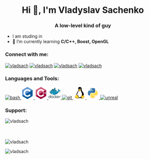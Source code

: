 <h1 align="center">Hi 👋, I'm Vladyslav Sachenko</h1>
<h3 align="center">A low-level kind of guy</h3>

- I am studing in
- 🌱 I’m currently learning **C/C++, Boost, OpenGL**

<h3 align="left">Connect with me:</h3>
<p align="left">
<a href="https://linkedin.com/in/vladsach" target="blank"><img align="center" src="https://cdn.jsdelivr.net/npm/simple-icons@v5/icons/linkedin.svg" alt="vladsach" height="30" width="40" /></a>
<a href="https://codeforces.com/profile/vladsach" target="blank"><img align="center" src="https://cdn.jsdelivr.net/npm/simple-icons@3.0.1/icons/codeforces.svg" alt="vladsach" height="30" width="40" /></a>
<a href="https://www.leetcode.com/vladsach" target="blank"><img align="center" src="https://raw.githubusercontent.com/rahuldkjain/github-profile-readme-generator/master/src/images/icons/Social/leet-code.svg" alt="vladsach" height="30" width="40" /></a>
<a href="https://www.hackerrank.com/vladsach" target="blank"><img align="center" src="https://raw.githubusercontent.com/rahuldkjain/github-profile-readme-generator/master/src/images/icons/Social/hackerrank.svg" alt="vladsach" height="30" width="40" /></a>
</p>

<h3 align="left">Languages and Tools:</h3>
<p align="left"> <a href="https://www.gnu.org/software/bash/" target="_blank"> <img src="https://www.vectorlogo.zone/logos/gnu_bash/gnu_bash-icon.svg" alt="bash" width="40" height="40"/> </a> <a href="https://www.cprogramming.com/" target="_blank"> <img src="https://raw.githubusercontent.com/devicons/devicon/master/icons/c/c-original.svg" alt="c" width="40" height="40"/> </a> <a href="https://www.w3schools.com/cpp/" target="_blank"> <img src="https://raw.githubusercontent.com/devicons/devicon/master/icons/cplusplus/cplusplus-original.svg" alt="cplusplus" width="40" height="40"/> </a> <a href="https://www.docker.com/" target="_blank"> <img src="https://raw.githubusercontent.com/devicons/devicon/master/icons/docker/docker-original-wordmark.svg" alt="docker" width="40" height="40"/> </a> <a href="https://git-scm.com/" target="_blank"> <img src="https://www.vectorlogo.zone/logos/git-scm/git-scm-icon.svg" alt="git" width="40" height="40"/> </a> <a href="https://www.linux.org/" target="_blank"> <img src="https://raw.githubusercontent.com/devicons/devicon/master/icons/linux/linux-original.svg" alt="linux" width="40" height="40"/> </a> <a href="https://www.python.org" target="_blank"> <img src="https://raw.githubusercontent.com/devicons/devicon/master/icons/python/python-original.svg" alt="python" width="40" height="40"/> </a> <a href="https://unrealengine.com/" target="_blank"> <img src="https://raw.githubusercontent.com/kenangundogan/fontisto/036b7eca71aab1bef8e6a0518f7329f13ed62f6b/icons/svg/brand/unreal-engine.svg" alt="unreal" width="40" height="40"/> </a></p>

<h3 align="left">Support:</h3>
<p><a href="https://www.buymeacoffee.com/vladsach"> <img align="left" src="https://cdn.buymeacoffee.com/buttons/v2/default-yellow.png" height="50" width="210" alt="vladsach" /></a></p>

<br><br><br>

<img align="center" src="https://github-readme-stats-vladsach.vercel.app
/api?username=vladsach&show_icons=true&theme=dracula&locale=en" alt="vladsach" />

<img align="left" src="https://github-readme-stats-vladsach.vercel.app
/api/top-langs?username=vladsach&show_icons=true&theme=dracula&locale=en&layout=compact" alt="vladsach" />